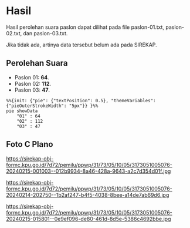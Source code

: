 # Hasil

Hasil perolehan suara paslon dapat dilihat pada file paslon-01.txt, paslon-02.txt, dan paslon-03.txt.

Jika tidak ada, artinya data tersebut belum ada pada SIREKAP.

## Perolehan Suara

 * Paslon 01: **64**.
 * Paslon 02: **112**.
 * Paslon 03: **47**.

```mermaid
%%{init: {"pie": {"textPosition": 0.5}, "themeVariables": {"pieOuterStrokeWidth": "5px"}} }%%
pie showData
    "01" : 64
    "02" : 112
    "03" : 47
```
## Foto C Plano

https://sirekap-obj-formc.kpu.go.id/7d72/pemilu/ppwp/31/73/05/10/05/3173051005076-20240215-001003--012b9934-8a46-428a-9643-a2c7d354d01f.jpg

https://sirekap-obj-formc.kpu.go.id/7d72/pemilu/ppwp/31/73/05/10/05/3173051005076-20240214-202750--1b2af247-b4f5-4038-8bee-a14de7ab69d6.jpg

https://sirekap-obj-formc.kpu.go.id/7d72/pemilu/ppwp/31/73/05/10/05/3173051005076-20240215-015801--0e9ef096-de80-461d-8d5e-5386c4692bbe.jpg
